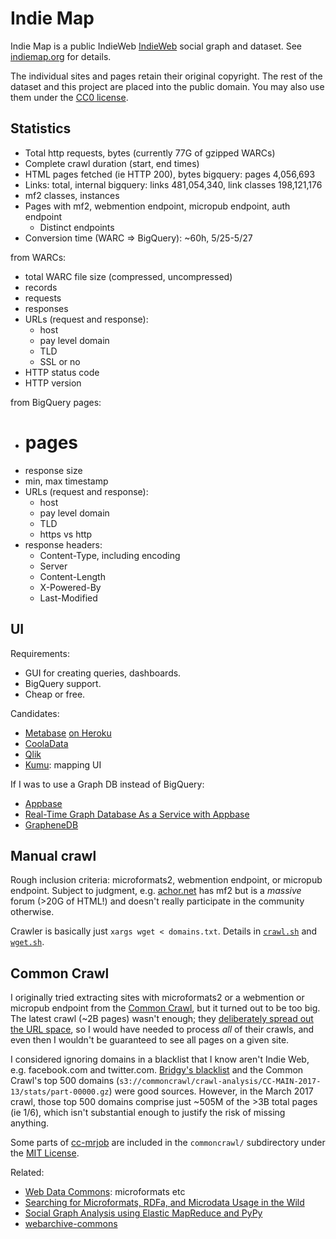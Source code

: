 Indie Map
===
Indie Map is a public IndieWeb [IndieWeb](https://indieweb.org/) social graph and dataset. See [indiemap.org](http://www.indiemap.org/) for details.

The individual sites and pages retain their original copyright. The rest of the dataset and this project are placed into the public domain. You may also use them under the [CC0 license](http://creativecommons.org/publicdomain/zero/1.0/).


Statistics
---
* Total http requests, bytes (currently 77G of gzipped WARCs)
* Complete crawl duration (start, end times)
* HTML pages fetched (ie HTTP 200), bytes
  bigquery: pages 4,056,693
* Links: total, internal
  bigquery: links 481,054,340, link classes 198,121,176
* mf2 classes, instances
* Pages with mf2, webmention endpoint, micropub endpoint, auth endpoint
  * Distinct endpoints
* Conversion time (WARC => BigQuery): ~60h, 5/25-5/27

from WARCs:
* total WARC file size (compressed, uncompressed)
* records
* requests
* responses
* URLs (request and response):
  * host
  * pay level domain
  * TLD
  * SSL or no
* HTTP status code
* HTTP version

from BigQuery pages:
* # pages
* response size
* min, max timestamp
* URLs (request and response):
  * host
  * pay level domain
  * TLD
  * https vs http
* response headers:
  * Content-Type, including encoding
  * Server
  * Content-Length
  * X-Powered-By
  * Last-Modified


UI
---
Requirements:
* GUI for creating queries, dashboards.
* BigQuery support.
* Cheap or free.

Candidates:
* [Metabase](http://www.metabase.com/) [on Heroku](http://www.metabase.com/start/heroku)
* [CoolaData](http://www.cooladata.com/)
* [Qlik](http://www.qlik.com)
* [Kumu](https://kumu.io): mapping UI

If I was to use a Graph DB instead of BigQuery:
* [Appbase](https://appbase.io/)
* [Real-Time Graph Database As a Service with Appbase](https://scotch.io/tutorials/real-time-graph-database-as-a-service-with-appbase)
* [GrapheneDB](https://www.graphenedb.com)


Manual crawl
---
Rough inclusion criteria: microformats2, webmention endpoint, or micropub endpoint. Subject to judgment, e.g. [achor.net](http://achor.net/) has mf2 but is a *massive* forum (>20G of HTML!) and doesn't really participate in the community otherwise.

Crawler is basically just `xargs wget < domains.txt`. Details in [`crawl.sh`](https://github.com/snarfed/indie-map/blob/master/crawl/crawl.sh) and [`wget.sh`](https://github.com/snarfed/indie-map/blob/master/crawl/wget.sh).


Common Crawl
---
I originally tried extracting sites with microformats2 or a webmention or micropub endpoint from the [Common Crawl](http://commoncrawl.org/), but it turned out to be too big. The latest crawl (~2B pages) wasn't enough; they [deliberately spread out the URL space](https://github.com/commoncrawl/cc-crawl-statistics/blob/master/plots/crawloverlap.md), so I would have needed to process *all* of their crawls, and even then I wouldn't be guaranteed to see all pages on a given site.

I considered ignoring domains in a blacklist that I know aren't Indie Web, e.g. facebook.com and twitter.com. [Bridgy's blacklist](https://github.com/snarfed/bridgy/blob/master/domain_blacklist.txt) and the Common Crawl's top 500 domains (`s3://commoncrawl/crawl-analysis/CC-MAIN-2017-13/stats/part-00000.gz`) were good sources. However, in the March 2017 crawl, those top 500 domains comprise just ~505M of the >3B total pages (ie 1/6), which isn't substantial enough to justify the risk of missing anything.

Some parts of [cc-mrjob](https://github.com/commoncrawl/cc-mrjob/) are included in the `commoncrawl/` subdirectory under the [MIT License](https://github.com/commoncrawl/cc-mrjob/blob/master/LICENSE).

Related:
* [Web Data Commons](http://webdatacommons.org/structureddata/#toc1): microformats etc
* [Searching for Microformats, RDFa, and Microdata Usage in the Wild](http://manu.sporny.org/2012/structured-data-searching/)
* [Social Graph Analysis using Elastic MapReduce and PyPy](http://postneo.com/2011/05/04/social-graph-analysis-using-elastic-mapreduce-and-pypy)
* [webarchive-commons](https://github.com/iipc/webarchive-commons)
